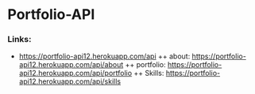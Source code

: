 # Portfolio-API
### Links:
  + https://portfolio-api12.herokuapp.com/api
    ++ about: https://portfolio-api12.herokuapp.com/api/about
    ++ portfolio: https://portfolio-api12.herokuapp.com/api/portfolio
    ++ Skills: https://portfolio-api12.herokuapp.com/api/skills
